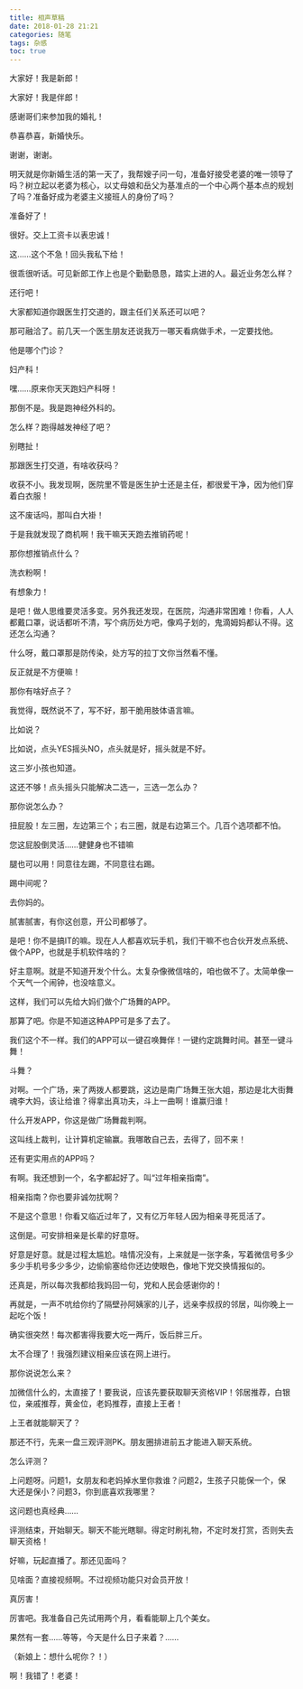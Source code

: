 ```yaml
---
title: 相声草稿
date: 2018-01-28 21:21
categories: 随笔
tags: 杂感
toc: true
---
```

大家好！我是新郎！

大家好！我是伴郎！

感谢哥们来参加我的婚礼！

恭喜恭喜，新婚快乐。

谢谢，谢谢。

明天就是你新婚生活的第一天了，我帮嫂子问一句，准备好接受老婆的唯一领导了吗？树立起以老婆为核心，以丈母娘和岳父为基准点的一个中心两个基本点的规划了吗？准备好成为老婆主义接班人的身份了吗？

准备好了！

很好。交上工资卡以表忠诚！

这……这个不急！回头我私下给！

很乖很听话。可见新郎工作上也是个勤勤恳恳，踏实上进的人。最近业务怎么样？

还行吧！

大家都知道你跟医生打交道的，跟主任们关系还可以吧？

那可融洽了。前几天一个医生朋友还说我万一哪天看病做手术，一定要找他。

他是哪个门诊？

妇产科！

嘿……原来你天天跑妇产科呀！

那倒不是。我是跑神经外科的。

怎么样？跑得越发神经了吧？

别瞎扯！

那跟医生打交道，有啥收获吗？

收获不小。我发现啊，医院里不管是医生护士还是主任，都很爱干净，因为他们穿着白衣服！

这不废话吗，那叫白大褂！

于是我就发现了商机啊！我干嘛天天跑去推销药呢！

那你想推销点什么？

洗衣粉啊！

有想象力！

是吧！做人思维要灵活多变。另外我还发现，在医院，沟通非常困难！你看，人人都戴口罩，说话都听不清，写个病历处方吧，像鸡子划的，鬼滴姆妈都认不得。这还怎么沟通？

什么呀，戴口罩那是防传染，处方写的拉丁文你当然看不懂。

反正就是不方便嘛！

那你有啥好点子？

我觉得，既然说不了，写不好，那干脆用肢体语言嘛。

比如说？

比如说，点头YES摇头NO，点头就是好，摇头就是不好。

这三岁小孩也知道。

这还不够！点头摇头只能解决二选一，三选一怎么办？

那你说怎么办？

扭屁股！左三圈，左边第三个；右三圈，就是右边第三个。几百个选项都不怕。

您这屁股倒灵活……健健身也不错嘛

腿也可以用！同意往左踢，不同意往右踢。

踢中间呢？

去你妈的。

腻害腻害，有你这创意，开公司都够了。

是吧！你不是搞IT的嘛。现在人人都喜欢玩手机，我们干嘛不也合伙开发点系统、做个APP，也就是手机软件啥的？

好主意啊。就是不知道开发个什么。太复杂像微信啥的，咱也做不了。太简单像一个天气一个闹钟，也没啥意义。

这样，我们可以先给大妈们做个广场舞的APP。

那算了吧。你是不知道这种APP可是多了去了。

我们这个不一样。我们的APP可以一键召唤舞伴！一键约定跳舞时间。甚至一键斗舞！

斗舞？

对啊。一个广场，来了两拨人都要跳，这边是南广场舞王张大姐，那边是北大街舞魂李大妈，该让给谁？得拿出真功夫，斗上一曲啊！谁赢归谁！

什么开发APP，你这是做广场舞裁判啊。

这叫线上裁判，让计算机定输赢。我哪敢自己去，去得了，回不来！

还有更实用点的APP吗？

有啊。我还想到一个，名字都起好了。叫“过年相亲指南”。

相亲指南？你也要非诚勿扰啊？

不是这个意思！你看又临近过年了，又有亿万年轻人因为相亲寻死觅活了。

这倒是。可安排相亲是长辈的好意呀。

好意是好意。就是过程太尴尬。啥情况没有，上来就是一张字条，写着微信号多少多少手机号多少多少，边偷偷塞给你还边使眼色，像地下党交换情报似的。

还真是，所以每次我都给我妈回一句，党和人民会感谢你的！

再就是，一声不吭给你约了隔壁孙阿姨家的儿子，远亲李叔叔的邻居，叫你晚上一起吃个饭！

确实很突然！每次都害得我要大吃一两斤，饭后胖三斤。

太不合理了！我强烈建议相亲应该在网上进行。

那你说说怎么来？

加微信什么的，太直接了！要我说，应该先要获取聊天资格VIP！邻居推荐，白银位，亲戚推荐，黄金位，老妈推荐，直接上王者！

上王者就能聊天了？

那还不行，先来一盘三观评测PK。朋友圈排进前五才能进入聊天系统。

怎么评测？

上问题呀。问题1，女朋友和老妈掉水里你救谁？问题2，生孩子只能保一个，保大还是保小？问题3，你到底喜欢我哪里？

这问题也真经典……

评测结束，开始聊天。聊天不能光瞎聊。得定时刷礼物，不定时发打赏，否则失去聊天资格！

好嘛，玩起直播了。那还见面吗？

见啥面？直接视频啊。不过视频功能只对会员开放！

真厉害！

厉害吧。我准备自己先试用两个月，看看能聊上几个美女。

果然有一套……等等，今天是什么日子来着？……

（新娘上：想什么呢你？！）

啊！我错了！老婆！
